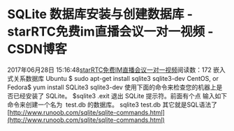 # SQLite 数据库安装与创建数据库 - starRTC免费im直播会议一对一视频 - CSDN博客
2017年06月28日 15:16:48[starRTC免费IM直播会议一对一视频](https://me.csdn.net/elesos)阅读数：172
嵌入式关系数据库
Ubuntu $ sudo apt-get
 install sqlite3 sqlite3-dev
CentOS,
or Fedora$ yum install SQLite3 sqlite3-dev
使用下面的命令来检查您的机器上是否已经安装了 SQLite。
$sqlite3
.exit 退出 SQLite 提示符。前面有个点
输入如下命令来创建一个名为  test.db 的数据库。
sqlite3
test.db
其它就是SQL语法了
[http://www.runoob.com/sqlite/sqlite-commands.html](http://www.runoob.com/sqlite/sqlite-commands.html)
